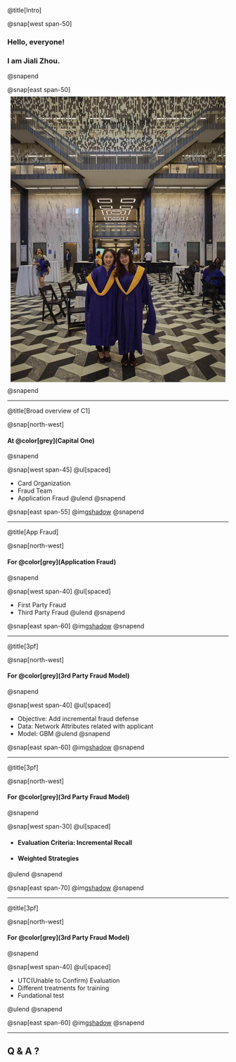 @title[Intro]

@snap[west span-50]
### Hello, everyone! 
### I am Jiali Zhou.
@snapend

@snap[east span-50]
![](assets/img/nyu_graduation.jpeg)
@snapend

---
@title[Broad overview of C1]

@snap[north-west]
#### At @color[grey](**Capital One**)
@snapend

@snap[west span-45]
@ul[spaced]
- Card Organization
- Fraud Team
- Application Fraud
@ulend
@snapend

@snap[east span-55]
@img[shadow](assets/img/credit-card-application.png)
@snapend

---
@title[App Fraud]

@snap[north-west]
#### For @color[grey](**Application Fraud**)
@snapend

@snap[west span-40]
@ul[spaced]
- First Party Fraud
- Third Party Fraud
@ulend
@snapend

@snap[east span-60]
@img[shadow](assets/img/app-fraud.png)
@snapend

---
@title[3pf]

@snap[north-west]
#### For @color[grey](**3rd Party Fraud Model**)
@snapend

@snap[west span-40]
@ul[spaced]
- Objective: Add incremental fraud defense
- Data: Network Attributes related with applicant
- Model: GBM
@ulend
@snapend

@snap[east span-60]
@img[shadow](assets/img/graph.png)
@snapend

---
@title[3pf]

@snap[north-west]
#### For @color[grey](**3rd Party Fraud Model**)
@snapend

@snap[west span-30]
@ul[spaced]
- #### Evaluation Criteria: Incremental Recall
- #### Weighted Strategies
@ulend
@snapend

@snap[east span-70]
@img[shadow](assets/img/strategies.png)
@snapend

---
@title[3pf]

@snap[north-west]
#### For @color[grey](**3rd Party Fraud Model**)
@snapend

@snap[west span-40]
@ul[spaced]
- UTC(Unable to Confirm) Evaluation
- Different treatments for training
- Fundational test

@ulend
@snapend

@snap[east span-60]
@img[shadow](assets/img/verify_id.png)
@snapend

---
## Q & A ?
